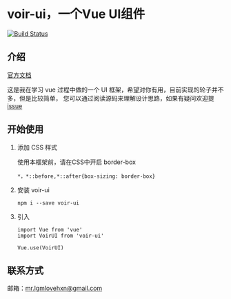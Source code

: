 # voir-ui，一个Vue UI组件

[![Build Status](https://travis-ci.org/Mrlgm/voir-ui.svg?branch=master)](https://travis-ci.org/Mrlgm/voir-ui)

## 介绍

[官方文档](https://mrlgm.github.io/voir-ui/ '官方文档') 

这是我在学习 vue 过程中做的一个 UI 框架，希望对你有用，目前实现的轮子并不多，但是比较简单，
您可以通过阅读源码来理解设计思路，如果有疑问欢迎提[issue](https://github.com/Mrlgm/voir-ui/issues)

## 开始使用

1.  添加 CSS 样式

    使用本框架前，请在CSS中开启 border-box
    ```
    *，*::before,*::after{box-sizing: border-box}
    ```

2. 安装 voir-ui
    ```
    npm i --save voir-ui
    ```
3. 引入
    ```
    import Vue from 'vue'
    import VoirUI from 'voir-ui'
    
    Vue.use(VoirUI)
    ```
    
## 联系方式

邮箱：<mr.lgmlovehxn@gmail.com>

